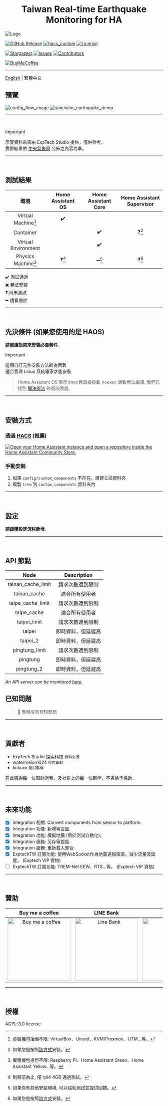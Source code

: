 <h1 align="center">Taiwan Real-time Earthquake Monitoring for HA</h1>

![Logo](https://raw.githubusercontent.com/gaojiafamily/ha-trem/master/docs/media/logo.png)

[![GitHub Release][releases-shield]][releases]
[![hacs_custom][hacs_custom_shield]][hacs_custom]
[![License][license-shield]](LICENSE)

[![Stargazers][stars-shield]][stars-url]
[![Issues][issues-shield]][issues-url]
[![Contributors][contributors-shield]][contributors-url]

[![BuyMeCoffee][buymecoffee-shield]][buymecoffee]

<hr>

[English](README.md) | 繁體中文<br>


## 預覽

![config_flow_image](https://github.com/J1A-T13N/ha-trem/assets/29163857/a6f4cc49-0521-4f27-a894-9fb1273be1cf)
![simulator_earthquake_demo](https://github.com/J1A-T13N/ha-trem/assets/29163857/b62dab7a-2935-4477-8297-f7e275df0a81)

<hr>
<br>


> [!IMPORTANT]
>示警資料來源由 ExpTech Studio 提供，僅供參考，<br>
>實際結果依 [中央氣象局](https://scweb.cwa.gov.tw/en-US) 公佈之內容為準。

<hr>
<br>


## 測試結果

| 環境 | Home Assistant OS | Home Assistant Core | Home Assistant Supervisor |
| :------------: | :------------: | :------------: | :------------: |
| Virtual Machine[^1] | :heavy_check_mark: |  |  |
| Container |  | :heavy_check_mark: | :question:[^2] |
| Virtual Environment |  | :heavy_check_mark: |  |
| Physics Machine[^3] | :question:[^4] | :heavy_minus_sign:[^5] | :question:[^2] |

:heavy_check_mark: 測試通過<br>
:heavy_multiplication_x: 無法安裝<br>
:question: 尚未測試<br>
:heavy_minus_sign: 請看備註<br>
[^1]: 虛擬機包括但不限: VirtualBox、Unraid、KVM/Proxmox、UTM...等。
[^2]: 如果您是按照[該方式](https://github.com/home-assistant/supervised-installer)安裝。
[^3]: 實體機包括但不限: Raspberry Pi、Home Assistant Green、Home Assistant Yellow...等。
[^4]: 到目前為止, 僅 rpi4 4GB 通過測試。
[^5]: 如果你有其他安裝環境, 可以協助測試並提供回饋。

<hr>
<br>


## 先決條件 (如果您使用的是 HAOS)
**請閱讀[指南](docs/haos_guide.md)來安裝必要套件.**

> [!IMPORTANT]
> 這個自訂元件安裝方法較為困難<br>
> 適合管理 Linux 系統專家才能安裝

> Home Assistant OS 暫存(tmp)目錄被掛載 noexec 導致無法編譯, 我們已找到 [解決辦法](https://github.com/home-assistant/core/issues/118717) 修復該問題。

<hr>
<br>


## 安裝方式

### 透過 [HACS](https://hacs.xyz/) (推薦)
[![Open your Home Assistant instance and open a repository inside the Home Assistant Community Store.](https://my.home-assistant.io/badges/hacs_repository.svg)](https://my.home-assistant.io/redirect/hacs_repository/?owner=J1A-T13N&repository=ha-trem&category=Integration)

### 手動安裝
1. 如果 `config/custom_components` 不存在，請建立該資料夾
2. 複製 `trem` 到 `custom_components` 資料夾內

<hr>
<br>


## 設定
**請跟隨設定流程新增.**

<hr>
<br>


## API 節點

| Node               | Description      |
| :----------------: | :--------------: |
| tainan_cache_limit | 請求次數遭到限制　 |
| tainan_cache       | 適合所有使用者　　 |
| taipe_cache_limit  | 請求次數遭到限制　 |
| taipe_cache        | 適合所有使用者　　 |
| taipei_limit       | 請求次數遭到限制　 |
| taipei             | 即時資料，但延遲高 |
| taipei_2           | 即時資料，但延遲高 |
| pingtung_limit     | 請求次數遭到限制　 |
| pingtung           | 即時資料，但延遲高 |
| pingtung_2         | 即時資料，但延遲高 |

*An API server can be monitored [here](https://status.exptech.dev/).*<br>


## 已知問題

> :tada: 暫時沒有發現問題

<hr>
<br>


## 貢獻者

- ExpTech Studio 探索科技 `資料來源`
- watermelon1024 `程式貢獻`
- kukuxx `測試夥伴`

<p>在此感謝每一位幫助過我，及社群上的每一位夥伴，不吝給予協助。</p>

<hr>
<br>


## 未來功能

- [x] Integration 相關: Convert components from sensor to platform.
- [x] Integration 功能: 新增等震圖.
- [x] Integration 功能: 模擬地震 (用於測試自動化)。
- [x] Integration 服務: 另存等震圖.
- [x] Integration 服務: 重新載入整合.
- [x] ExptechTW 訂閱功能: 使用WebSocket作為地震速報來源，減少流量及延遲。 (Exptech VIP 資格)
- [ ] ExptechTW 訂閱功能: TREM-Net EEW、RTS...等。 (Exptech VIP 資格)

<hr>
<br>


## 贊助

| Buy me a coffee | LINE Bank | JKao Pay |
| :------------: | :------------: | :------------: |
| <img src="https://github.com/J1A-T13N/ha-trem/assets/29163857/e61afedc-1fce-47a1-a6c3-00bc1a9a5329" alt="Buy me a coffee" height="200" width="200">  | <img src="https://github.com/J1A-T13N/ha-trem/assets/29163857/a0af96ea-7e03-47de-83ae-3c11b2e27c57" alt="Line Bank" height="200" width="200">  | <img src="https://github.com/J1A-T13N/ha-trem/assets/29163857/333def56-cf08-4f8e-a188-9067cc4f63d9" alt="JKo Pay" height="200" width="200">  |

<hr>
<br>


## 授權
AGPL-3.0 license


[releases-shield]: https://img.shields.io/github/release/J1A-T13N/ha-trem.svg?style=for-the-badge
[releases]: https://github.com/J1A-T13N/ha-trem/releases
[hacs_custom_shield]: https://img.shields.io/badge/HACS-Custom-orange.svg?style=for-the-badge
[hacs_custom]: https://hacs.xyz/docs/faq/custom_repositories
[stars-shield]: https://img.shields.io/github/stars/J1A-T13N/ha-trem.svg?style=for-the-badge
[stars-url]: https://github.com/watermelon1024/EEW/stargazers
[issues-shield]: https://img.shields.io/github/issues/J1A-T13N/ha-trem.svg?style=for-the-badge
[issues-url]: https://github.com/J1A-T13N/ha-trem/issues
[contributors-shield]: https://img.shields.io/github/contributors/J1A-T13N/ha-trem.svg?style=for-the-badge
[contributors-url]: https://github.com/J1A-T13N/ha-trem/graphs/contributors
[license-shield]: https://img.shields.io/github/license/J1A-T13N/ha-trem.svg?style=for-the-badge
[buymecoffee-shield]: https://img.shields.io/badge/buy%20me%20a%20coffee-donate-yellow.svg?style=for-the-badge
[buymecoffee]: https://www.buymeacoffee.com/j1at13n
